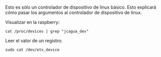 Esto es sólo un controlador de dispositivo de linux básico. Esto explicará cómo pasar los argumentos al controlador de dispositivo de linux.


Visualizar en la raspberry:

    cat /proc/devices | grep "jcagua_dev"

Leer el valor de un registro:

    sudo cat /dev/etx_device